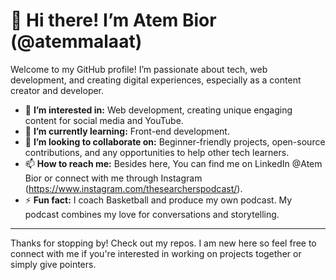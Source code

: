 # 👋 Hi there! I’m Atem Bior (@atemmalaat)  

Welcome to my GitHub profile! I’m passionate about tech, web development, and creating digital experiences, especially as a content creator and developer.

- 👀 **I’m interested in:** Web development, creating unique engaging content for social media and YouTube.
- 🌱 **I’m currently learning:** Front-end development.
- 💞️ **I’m looking to collaborate on:** Beginner-friendly projects, open-source contributions, and any opportunities to help other tech learners.
- 📫 **How to reach me:** Besides here, You can find me on LinkedIn @Atem Bior or connect with me through Instagram (https://www.instagram.com/thesearcherspodcast/).  
- ⚡ **Fun fact:** I coach Basketball and produce my own podcast. My podcast combines my love for conversations and storytelling. 

---

Thanks for stopping by! Check out my repos. I am new here so feel free to connect with me if you're interested in working on projects together or simply give pointers.
